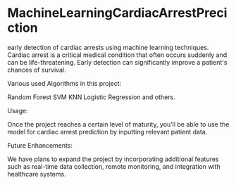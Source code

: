 # MachineLearningCardiacArrestPreciction
early detection of cardiac arrests using machine learning techniques. Cardiac arrest is a critical medical condition that often occurs suddenly and can be life-threatening. Early detection can significantly improve a patient's chances of survival.

Various used Algorithms in this project:

Random Forest 
SVM
KNN
Logistic Regression
and others.

Usage:

Once the project reaches a certain level of maturity, you'll be able to use the model for cardiac arrest prediction by inputting relevant patient data.

Future Enhancements:

We have plans to expand the project by incorporating additional features such as real-time data collection, remote monitoring, and integration with healthcare systems.
